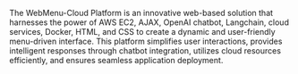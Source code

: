 The WebMenu-Cloud Platform is an innovative web-based solution that harnesses the power of AWS EC2, AJAX, OpenAI chatbot, Langchain, cloud services, Docker, HTML, and CSS to create a dynamic and user-friendly menu-driven interface. This platform simplifies user interactions, provides intelligent responses through chatbot integration, utilizes cloud resources efficiently, and ensures seamless application deployment.
